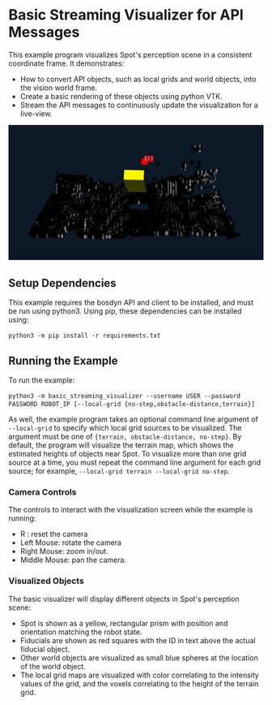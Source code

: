 <!--
Copyright (c) 2020 Boston Dynamics, Inc.  All rights reserved.

Downloading, reproducing, distributing or otherwise using the SDK Software
is subject to the terms and conditions of the Boston Dynamics Software
Development Kit License (20191101-BDSDK-SL).
-->

# Basic Streaming Visualizer for API Messages
This example program visualizes Spot's perception scene in a consistent coordinate frame. It demonstrates:
 * How to convert API objects, such as local grids and world objects, into the vision world frame.
 * Create a basic rendering of these objects using python VTK.
 * Stream the API messages to continuously update the visualization for a live-view.

<img src="example_visualization.png" style="width:600px"/>


## Setup Dependencies
This example requires the bosdyn API and client to be installed, and must be run using python3. Using pip, these dependencies can be installed using:

```
python3 -m pip install -r requirements.txt
```

## Running the Example
To run the example:

```
python3 -m basic_streaming_visualizer --username USER --password PASSWORD ROBOT_IP [--local-grid {no-step,obstacle-distance,terrain}]
```
As well, the example program takes an optional command line argument of `--local-grid` to specify which local grid sources to be visualized. The argument must be one of `{terrain, obstacle-distance, no-step}`. By default, the program will visualize the terrain map, which shows the estimated heights of objects near Spot. To visualize more than one grid source at a time, you must repeat the command line argument for each grid source; for example, `--local-grid terrain --local-grid no-step`.

### Camera Controls

The controls to interact with the visualization screen while the example is running:

- R : reset the camera
- Left Mouse: rotate the camera
- Right Mouse: zoom in/out.
- Middle Mouse: pan the camera.

### Visualized Objects

The basic visualizer will display different objects in Spot's perception scene:
 * Spot is shown as a yellow, rectangular prism with position and orientation matching the robot state.
 * Fiducials are shown as red squares with the ID in text above the actual fiducial object.
 * Other world objects are visualized as small blue spheres at the location of the world object.
 * The local grid maps are visualized with color correlating to the intensity values of the grid, and the voxels correlating to the height of the terrain grid.